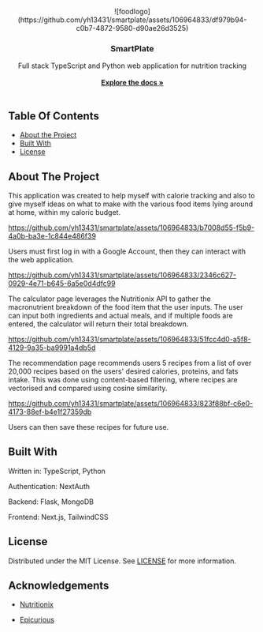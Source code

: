 <p align="center">
  ![foodlogo](https://github.com/yh13431/smartplate/assets/106964833/df979b94-c0b7-4872-9580-d90ae26d3525)<br/>
  <h3 align="center">SmartPlate</h3>
  <p align="center">
    Full stack TypeScript and Python web application for nutrition tracking
    <br/>
    <br/>
    <a href="https://github.com/yh13431/smartplate"><strong>Explore the docs »</strong></a>
    <br />
    <br />
  </p>
</p>



## Table Of Contents

* [About the Project](#about-the-project)
* [Built With](#built-with)
* [License](#license)


## About The Project

This application was created to help myself with calorie tracking and also to give myself ideas on what to make with the various food items lying around at home, within my caloric budget.


https://github.com/yh13431/smartplate/assets/106964833/b7008d55-f5b9-4a0b-ba3e-1c844e486f39


Users must first log in with a Google Account, then they can interact with the web application.


https://github.com/yh13431/smartplate/assets/106964833/2346c627-0929-4e71-b645-6a5e0d4dfc99


The calculator page leverages the Nutritionix API to gather the macronutrient breakdown of the food item that the user inputs. The user can input both ingredients and actual meals, and if multiple foods are entered, the calculator will return their total breakdown.


https://github.com/yh13431/smartplate/assets/106964833/51fcc4d0-a5f8-4129-9a35-ba9991a4db5d


The recommendation page recommends users 5 recipes from a list of over 20,000 recipes based on the users' desired calories, proteins, and fats intake. This was done using content-based filtering, where recipes are vectorised and compared using cosine similarity.


https://github.com/yh13431/smartplate/assets/106964833/823f88bf-c6e0-4173-88ef-b4e1f27359db


Users can then save these recipes for future use.

## Built With

Written in: TypeScript, Python

Authentication: NextAuth

Backend: Flask, MongoDB

Frontend: Next.js, TailwindCSS

## License

Distributed under the MIT License. See [LICENSE](https://github.com/yh13431/smartplate/blob/main/LICENSE.md) for more information.

## Acknowledgements

* [Nutritionix](https://developer.nutritionix.com/)

* [Epicurious](https://www.kaggle.com/datasets/hugodarwood/epirecipes?rvi=1&select=epi_r.csv/)
